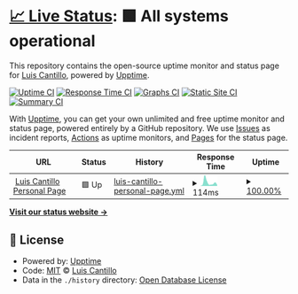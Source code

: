 # [📈 Live Status](https://lscantillo.github.io/upptime-status): <!--live status--> **🟩 All systems operational**

This repository contains the open-source uptime monitor and status page for [Luis Cantillo](https://lscantillo.github.io/), powered by [Upptime](https://github.com/upptime/upptime).

[![Uptime CI](https://github.com/lscantillo/upptime-status/workflows/Uptime%20CI/badge.svg)](https://github.com/lscantillo/upptime-status/actions?query=workflow%3A%22Uptime+CI%22)
[![Response Time CI](https://github.com/lscantillo/upptime-status/workflows/Response%20Time%20CI/badge.svg)](https://github.com/lscantillo/upptime-status/actions?query=workflow%3A%22Response+Time+CI%22)
[![Graphs CI](https://github.com/lscantillo/upptime-status/workflows/Graphs%20CI/badge.svg)](https://github.com/lscantillo/upptime-status/actions?query=workflow%3A%22Graphs+CI%22)
[![Static Site CI](https://github.com/lscantillo/upptime-status/workflows/Static%20Site%20CI/badge.svg)](https://github.com/lscantillo/upptime-status/actions?query=workflow%3A%22Static+Site+CI%22)
[![Summary CI](https://github.com/lscantillo/upptime-status/workflows/Summary%20CI/badge.svg)](https://github.com/lscantillo/upptime-status/actions?query=workflow%3A%22Summary+CI%22)

With [Upptime](https://upptime.js.org), you can get your own unlimited and free uptime monitor and status page, powered entirely by a GitHub repository. We use [Issues](https://github.com/lscantillo/upptime-status/issues) as incident reports, [Actions](https://github.com/lscantillo/upptime-status/actions) as uptime monitors, and [Pages](https://lscantillo.github.io/upptime-status) for the status page.

<!--start: status pages-->
<!-- This summary is generated by Upptime (https://github.com/upptime/upptime) -->
<!-- Do not edit this manually, your changes will be overwritten -->
<!-- prettier-ignore -->
| URL | Status | History | Response Time | Uptime |
| --- | ------ | ------- | ------------- | ------ |
| <img alt="" src="https://favicons.githubusercontent.com/lscantillo.github.io" height="13"> [Luis Cantillo Personal Page](https://lscantillo.github.io) | 🟩 Up | [luis-cantillo-personal-page.yml](https://github.com/lscantillo/upptime-status/commits/HEAD/history/luis-cantillo-personal-page.yml) | <details><summary><img alt="Response time graph" src="./graphs/luis-cantillo-personal-page/response-time-week.png" height="20"> 114ms</summary><br><a href="https://lscantillo.github.io/upptime-status/history/luis-cantillo-personal-page"><img alt="Response time 98" src="https://img.shields.io/endpoint?url=https%3A%2F%2Fraw.githubusercontent.com%2Flscantillo%2Fupptime-status%2FHEAD%2Fapi%2Fluis-cantillo-personal-page%2Fresponse-time.json"></a><br><a href="https://lscantillo.github.io/upptime-status/history/luis-cantillo-personal-page"><img alt="24-hour response time 46" src="https://img.shields.io/endpoint?url=https%3A%2F%2Fraw.githubusercontent.com%2Flscantillo%2Fupptime-status%2FHEAD%2Fapi%2Fluis-cantillo-personal-page%2Fresponse-time-day.json"></a><br><a href="https://lscantillo.github.io/upptime-status/history/luis-cantillo-personal-page"><img alt="7-day response time 114" src="https://img.shields.io/endpoint?url=https%3A%2F%2Fraw.githubusercontent.com%2Flscantillo%2Fupptime-status%2FHEAD%2Fapi%2Fluis-cantillo-personal-page%2Fresponse-time-week.json"></a><br><a href="https://lscantillo.github.io/upptime-status/history/luis-cantillo-personal-page"><img alt="30-day response time 102" src="https://img.shields.io/endpoint?url=https%3A%2F%2Fraw.githubusercontent.com%2Flscantillo%2Fupptime-status%2FHEAD%2Fapi%2Fluis-cantillo-personal-page%2Fresponse-time-month.json"></a><br><a href="https://lscantillo.github.io/upptime-status/history/luis-cantillo-personal-page"><img alt="1-year response time 98" src="https://img.shields.io/endpoint?url=https%3A%2F%2Fraw.githubusercontent.com%2Flscantillo%2Fupptime-status%2FHEAD%2Fapi%2Fluis-cantillo-personal-page%2Fresponse-time-year.json"></a></details> | <details><summary><a href="https://lscantillo.github.io/upptime-status/history/luis-cantillo-personal-page">100.00%</a></summary><a href="https://lscantillo.github.io/upptime-status/history/luis-cantillo-personal-page"><img alt="All-time uptime 100.00%" src="https://img.shields.io/endpoint?url=https%3A%2F%2Fraw.githubusercontent.com%2Flscantillo%2Fupptime-status%2FHEAD%2Fapi%2Fluis-cantillo-personal-page%2Fuptime.json"></a><br><a href="https://lscantillo.github.io/upptime-status/history/luis-cantillo-personal-page"><img alt="24-hour uptime 100.00%" src="https://img.shields.io/endpoint?url=https%3A%2F%2Fraw.githubusercontent.com%2Flscantillo%2Fupptime-status%2FHEAD%2Fapi%2Fluis-cantillo-personal-page%2Fuptime-day.json"></a><br><a href="https://lscantillo.github.io/upptime-status/history/luis-cantillo-personal-page"><img alt="7-day uptime 100.00%" src="https://img.shields.io/endpoint?url=https%3A%2F%2Fraw.githubusercontent.com%2Flscantillo%2Fupptime-status%2FHEAD%2Fapi%2Fluis-cantillo-personal-page%2Fuptime-week.json"></a><br><a href="https://lscantillo.github.io/upptime-status/history/luis-cantillo-personal-page"><img alt="30-day uptime 100.00%" src="https://img.shields.io/endpoint?url=https%3A%2F%2Fraw.githubusercontent.com%2Flscantillo%2Fupptime-status%2FHEAD%2Fapi%2Fluis-cantillo-personal-page%2Fuptime-month.json"></a><br><a href="https://lscantillo.github.io/upptime-status/history/luis-cantillo-personal-page"><img alt="1-year uptime 100.00%" src="https://img.shields.io/endpoint?url=https%3A%2F%2Fraw.githubusercontent.com%2Flscantillo%2Fupptime-status%2FHEAD%2Fapi%2Fluis-cantillo-personal-page%2Fuptime-year.json"></a></details>

<!--end: status pages-->

[**Visit our status website →**](https://lscantillo.github.io/upptime-status)

## 📄 License

- Powered by: [Upptime](https://github.com/upptime/upptime)
- Code: [MIT](./LICENSE) © [Luis Cantillo](https://lscantillo.github.io/)
- Data in the `./history` directory: [Open Database License](https://opendatacommons.org/licenses/odbl/1-0/)
